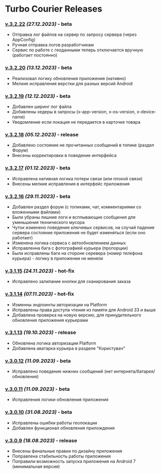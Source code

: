 # Turbo Courier Releases

### [v.3.2.22](https://github.com/melnikovae87/turbo_courier/releases/download/3.2.22/turbo-app-release-3.2.22-27-12-2023.apk) _(27.12.2023)_ - beta
  - Отправка лог файлов на сервер по запросу сервера (через AppConfig)
  - Ручная отправка логов разработчикам
  - Сервис по работе с геоданными теперь отключается вручную (работает постоянно)

### [v.3.2.20](https://github.com/melnikovae87/turbo_courier/releases/download/3.2.20/turbo-app-release-3.2.20-13-12-2023.apk) _(13.12.2023)_ - beta
  - Реализовал логику обновления приложения (нативно)
  - Мелкие исправления верстки для разных версий Android

### [v.3.2.19](https://github.com/melnikovae87/turbo_courier/releases/download/3.2.19/turbo-app-release-3.2.19-12-12-2023.apk) _(12.12.2023)_ - beta
  - Добавлен шеринг лог файла
  - Добавлены хедеры в запросы (x-app-version, x-os-version, x-device-name)
  - Уведомление если локация не передается в карточке товара

### [v.3.2.18](https://github.com/melnikovae87/turbo_courier/releases/download/3.2.18/turbo-app-release-3.2.18-05-12-2023.apk) _(05.12.2023)_ - release
  - Добавлено состояние не прочитанных сообщений в топике (раздел Форум)
  - Внесены корректировки в поведение интерфейса

### [v.3.2.17](https://github.com/melnikovae87/turbo_courier/releases/download/3.2.17/turbo-app-release-3.2.17-01-12-2023.apk) _(01.12.2023)_ - beta
  - Исправлена нативная логика потери связи (или плохой связи)
  - Внесены мелкие исправления в интерфейс приложения

### [v.3.2.16](https://github.com/melnikovae87/turbo_courier/releases/download/3.2.16/turbo-app-release-3.2.16-29-11-2023.apk) _(29.11.2023)_ - beta
  - Добавлен раздел форум (с топиками, чат, комментариями со вложенными файлами)
  - Были убраны лишние логи и всплывающие сообщения для уменьшения технического мусора
  - Чуток изменено поведение ключевых сервисов, на случай падения сервера состояние приложения не будет изменяться (если оно работает)
  - Изменена логика сервиса с автообновлением данных
  - Исправленна бага с фотографией курьера (пропорции)
  - Были исправлены баги на стороне серевера (номер телефона курьера) - логику в приложении не меняли

### [v.3.1.15](https://github.com/melnikovae87/turbo_courier/releases/download/3.1.15/turbo-app-release-3.1.15-24-11-2023.apk) _(24.11.2023)_ - hot-fix
  - Исправлено залипание кнопки для сканирования заказа

### [v.3.1.14](https://github.com/melnikovae87/turbo_courier/releases/download/3.1.14/turbo-app-release-3.1.14-07-11-2023.apk) _(07.11.2023)_ - hot-fix
  - Изменны эндпоинты авторизации на Platform
  - Исправлены права доступа чтения из памяти для Android 33 и выше
  - Добавлена проверка на новую версию, для принудительного обновления приложения курьерами

### [v.3.1.13](https://github.com/melnikovae87/turbo_courier/releases/download/3.1.13/turbo-app-release-3.1.13-19-10-2023.apk) _(19.10.2023)_ - release
  - Обновлена логика авторизации Platform
  - Добавлена аватарка курьера в разделе "Користувач"

### [v.3.0.12](https://github.com/melnikovae87/turbo_courier/releases/download/3.0.12/turbo-app-release-3.0.12-06-09-2023.apk) _(11.09.2023)_ - beta
  - Исправлено поведение нижних сообщений (нет интернета/батарея/обновления)

### [v.3.0.11](https://github.com/melnikovae87/turbo_courier/releases/download/3.0.11/turbo-app-release-3.0.11-06-09-2023.apk) _(11.09.2023)_ - beta
  - Исправления логики обновления приложения

### [v.3.0.10](https://github.com/melnikovae87/turbo_courier/releases/download/3.0.10/turbo-app-release-3.0.10-31-08-2023.apk) _(31.08.2023)_ - beta
  - Исправлены ошибки работы геолокации
  - Добавлен функционал обновления прилождения

### [v.3.0.9](https://github.com/melnikovae87/turbo_courier/releases/download/release/turbo-app-release-3.0.9-18-08-2023.apk) _(18.08.2023)_ - release
  - Внесены финальные правки по дизайну приложения
  - Поправлена стабильность работы приложения
  - Поправили возможность запуска приложения на Android 7 (минимальная версия)

